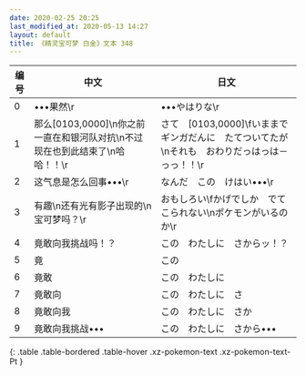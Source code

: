 ```yaml
---
date: 2020-02-25 20:25
last_modified_at: 2020-05-13 14:27
layout: default
title: 《精灵宝可梦 白金》文本 348
---
```

| 编号 | 中文 | 日文 |
| ---- | ---- | ---- |
| 0 | •••果然\r | •••やはりな\r |
| 1 | 那么[0103,0000]\n你之前一直在和银河队对抗\n不过现在也到此结束了\n哈哈！！\r | さて　[0103,0000]\fいままでギンガだんに　たてついてたが\nそれも　おわりだっはっは－っっ！！\r |
| 2 | 这气息是怎么回事•••\r | なんだ　この　けはい•••\r |
| 3 | 有趣\n还有光有影子出现的\n宝可梦吗？\r | おもしろい\fかげでしか　でてこられない\nポケモンがいるのか\r |
| 4 | 竟敢向我挑战吗！？ | この　わたしに　さからッ！？ |
| 5 | 竟 | この |
| 6 | 竟敢 | この　わたしに |
| 7 | 竟敢向 | この　わたしに　さ |
| 8 | 竟敢向我 | この　わたしに　さか |
| 9 | 竟敢向我挑战••• | この　わたしに　さから••• |
{: .table .table-bordered .table-hover .xz-pokemon-text .xz-pokemon-text-Pt }
